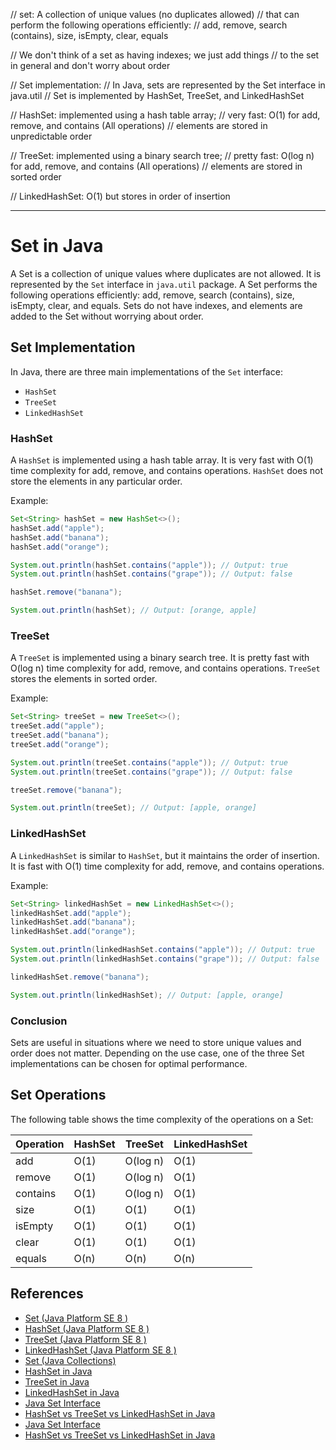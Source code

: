 // set: A collection of unique values (no duplicates allowed)
//      that can perform the following operations efficiently:
//      add, remove, search (contains), size, isEmpty, clear, equals

// We don't think of a set as having indexes; we just add things
// to the set in general and don't worry about order

// Set implementation:
// In Java, sets are represented by the Set interface in java.util
// Set is implemented by HashSet, TreeSet, and LinkedHashSet

// HashSet: implemented using a hash table array;
//          very fast: O(1) for add, remove, and contains (All operations)
//          elements are stored in unpredictable order

// TreeSet: implemented using a binary search tree;
//          pretty fast: O(log n) for add, remove, and contains (All operations)
//          elements are stored in sorted order

// LinkedHashSet: O(1) but stores in order of insertion

--------------------

# Set in Java

A Set is a collection of unique values where duplicates are not allowed. It is represented by the `Set` interface in `java.util` package. A Set performs the following operations efficiently: add, remove, search (contains), size, isEmpty, clear, and equals. Sets do not have indexes, and elements are added to the Set without worrying about order.

## Set Implementation

In Java, there are three main implementations of the `Set` interface:

- `HashSet`
- `TreeSet`
- `LinkedHashSet`

### HashSet

A `HashSet` is implemented using a hash table array. It is very fast with O(1) time complexity for add, remove, and contains operations. `HashSet` does not store the elements in any particular order.

Example:

```java
Set<String> hashSet = new HashSet<>();
hashSet.add("apple");
hashSet.add("banana");
hashSet.add("orange");

System.out.println(hashSet.contains("apple")); // Output: true
System.out.println(hashSet.contains("grape")); // Output: false

hashSet.remove("banana");

System.out.println(hashSet); // Output: [orange, apple]
```

### TreeSet

A `TreeSet` is implemented using a binary search tree. It is pretty fast with O(log n) time complexity for add, remove, and contains operations. `TreeSet` stores the elements in sorted order.

Example:

```java
Set<String> treeSet = new TreeSet<>();
treeSet.add("apple");
treeSet.add("banana");
treeSet.add("orange");

System.out.println(treeSet.contains("apple")); // Output: true
System.out.println(treeSet.contains("grape")); // Output: false

treeSet.remove("banana");

System.out.println(treeSet); // Output: [apple, orange]
```

### LinkedHashSet

A `LinkedHashSet` is similar to `HashSet`, but it maintains the order of insertion. It is fast with O(1) time complexity for add, remove, and contains operations.

Example:

```java
Set<String> linkedHashSet = new LinkedHashSet<>();
linkedHashSet.add("apple");
linkedHashSet.add("banana");
linkedHashSet.add("orange");

System.out.println(linkedHashSet.contains("apple")); // Output: true
System.out.println(linkedHashSet.contains("grape")); // Output: false

linkedHashSet.remove("banana");

System.out.println(linkedHashSet); // Output: [apple, orange]
```

### Conclusion

Sets are useful in situations where we need to store unique values and order does not matter. Depending on the use case, one of the three Set implementations can be chosen for optimal performance.

## Set Operations

The following table shows the time complexity of the operations on a Set:

| Operation | HashSet | TreeSet  | LinkedHashSet |
|-----------|---------|----------|---------------|
| add       | O(1)    | O(log n) | O(1)          |
| remove    | O(1)    | O(log n) | O(1)          |
| contains  | O(1)    | O(log n) | O(1)          |
| size      | O(1)    | O(1)     | O(1)          |
| isEmpty   | O(1)    | O(1)     | O(1)          |
| clear     | O(1)    | O(1)     | O(1)          |
| equals    | O(n)    | O(n)     | O(n)          |


## References

- [Set (Java Platform SE 8 )](https://docs.oracle.com/javase/8/docs/api/java/util/Set.html)
- [HashSet (Java Platform SE 8 )](https://docs.oracle.com/javase/8/docs/api/java/util/HashSet.html)
- [TreeSet (Java Platform SE 8 )](https://docs.oracle.com/javase/8/docs/api/java/util/TreeSet.html)
- [LinkedHashSet (Java Platform SE 8 )](https://docs.oracle.com/javase/8/docs/api/java/util/LinkedHashSet.html)
- [Set (Java Collections)](https://www.javatpoint.com/java-set)
- [HashSet in Java](https://www.javatpoint.com/java-hashset)
- [TreeSet in Java](https://www.javatpoint.com/java-treeset)
- [LinkedHashSet in Java](https://www.javatpoint.com/java-linkedhashset)
- [Java Set Interface](https://www.geeksforgeeks.org/set-in-java/)
- [HashSet vs TreeSet vs LinkedHashSet in Java](https://www.geeksforgeeks.org/hashset-vs-treeset-vs-linkedhashset-java/)
- [Java Set Interface](https://www.geeksforgeeks.org/set-in-java/)
- [HashSet vs TreeSet vs LinkedHashSet in Java](https://www.geeksforgeeks.org/hashset-vs-treeset-vs-linkedhashset-java/)
